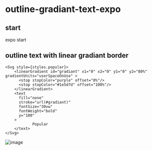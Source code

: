 # outline-gradiant-text-expo

## start
expo start

## outline text with linear gradiant border 

```
<Svg style={styles.popular}>
    <linearGradient id="gradiant" x1="0" x2="0" y1="0" y2="80%" gradientUnits="userSpaceOnUse" >
      <stop stopColor="purple" offset="0%"/>
      <stop stopColor="#1e5d7d" offset="100%"/> 
    </linearGradient>
    <text
      fill="none"
      stroke="url(#gradiant)"
      fontSize="30vw"
      fontWeight="bold"
      y="100"
    >
            Popular
    </text>
</Svg>
```

![image](https://user-images.githubusercontent.com/54714643/145202868-18bf6fac-3eac-4310-a9aa-c9e009b85b33.png)


